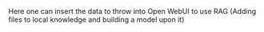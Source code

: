 Here one can insert the data to throw into Open WebUI to use RAG
(Adding files to local knowledge and building a model upon it)